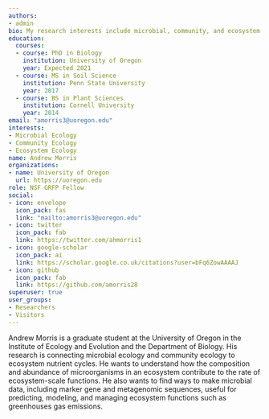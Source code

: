 ```yaml
---
authors:
- admin
bio: My research interests include microbial, community, and ecosystem ecology.
education:
  courses:
  - course: PhD in Biology
    institution: University of Oregon
    year: Expected 2021
  - course: MS in Soil Science
    institution: Penn State University
    year: 2017
  - course: BS in Plant Sciences
    institution: Cornell University
    year: 2014
email: "amorris3@uoregon.edu"
interests:
- Microbial Ecology
- Community Ecology
- Ecosystem Ecology
name: Andrew Morris
organizations:
- name: University of Oregon
  url: https://uoregon.edu
role: NSF GRFP Fellow
social:
- icon: envelope
  icon_pack: fas
  link: "mailto:amorris3@uoregon.edu"
- icon: twitter
  icon_pack: fab
  link: https://twitter.com/ahmorris1
- icon: google-scholar
  icon_pack: ai
  link: https://scholar.google.co.uk/citations?user=bFq6ZowAAAAJ
- icon: github
  icon_pack: fab
  link: https://github.com/amorris28
superuser: true
user_groups:
- Researchers
- Visitors
---
```


Andrew Morris is a graduate student at the University of Oregon in the Institute of Ecology and Evolution and the Department of Biology. His research is connecting microbial ecology and community ecology to ecosystem nutrient cycles. He wants to understand how the composition and abundance of microorganisms in an ecosystem contribute to the rate of ecosystem-scale functions. He also wants to find ways to make microbial data, including marker gene and metagenomic sequences, useful for predicting, modeling, and managing ecosystem functions such as greenhouses gas emissions.

